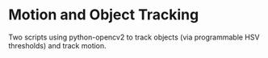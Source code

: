 # Motion and Object Tracking
Two scripts using python-opencv2 to track objects (via programmable HSV thresholds) and track motion. 
